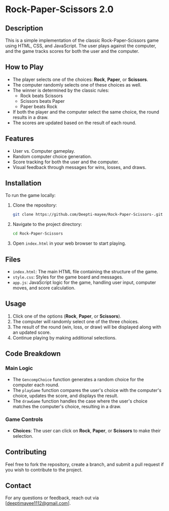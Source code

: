 # Rock-Paper-Scissors 2.0

## Description
This is a simple implementation of the classic Rock-Paper-Scissors game using HTML, CSS, and JavaScript. The user plays against the computer, and the game tracks scores for both the user and the computer.

## How to Play
- The player selects one of the choices: **Rock**, **Paper**, or **Scissors**.
- The computer randomly selects one of these choices as well.
- The winner is determined by the classic rules:
  - Rock beats Scissors
  - Scissors beats Paper
  - Paper beats Rock
- If both the player and the computer select the same choice, the round results in a draw.
- The scores are updated based on the result of each round.

## Features
- User vs. Computer gameplay.
- Random computer choice generation.
- Score tracking for both the user and the computer.
- Visual feedback through messages for wins, losses, and draws.

## Installation
To run the game locally:
1. Clone the repository:
   ```bash
   git clone https://github.com/Deepti-mayee/Rock-Paper-Scissors-.git
   ```
2. Navigate to the project directory:
   ```bash
   cd Rock-Paper-Scissors
   ```
3. Open `index.html` in your web browser to start playing.

## Files
- `index.html`: The main HTML file containing the structure of the game.
- `style.css`: Styles for the game board and messages.
- `app.js`: JavaScript logic for the game, handling user input, computer moves, and score calculation.

## Usage
1. Click one of the options (**Rock**, **Paper**, or **Scissors**).
2. The computer will randomly select one of the three choices.
3. The result of the round (win, loss, or draw) will be displayed along with an updated score.
4. Continue playing by making additional selections.

## Code Breakdown
### Main Logic
- The `GencompChoice` function generates a random choice for the computer each round.
- The `playGame` function compares the user's choice with the computer's choice, updates the score, and displays the result.
- The `drawGame` function handles the case where the user's choice matches the computer's choice, resulting in a draw.

### Game Controls
- **Choices**: The user can click on **Rock**, **Paper**, or **Scissors** to make their selection.

## Contributing
Feel free to fork the repository, create a branch, and submit a pull request if you wish to contribute to the project.

## Contact
For any questions or feedback, reach out via [deeptimayee1112@gmail.com].
